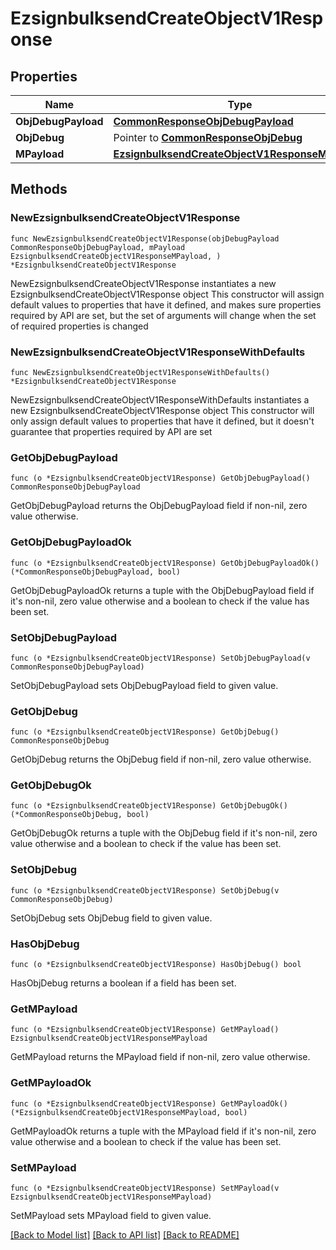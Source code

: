 # EzsignbulksendCreateObjectV1Response

## Properties

Name | Type | Description | Notes
------------ | ------------- | ------------- | -------------
**ObjDebugPayload** | [**CommonResponseObjDebugPayload**](CommonResponseObjDebugPayload.md) |  | 
**ObjDebug** | Pointer to [**CommonResponseObjDebug**](CommonResponseObjDebug.md) |  | [optional] 
**MPayload** | [**EzsignbulksendCreateObjectV1ResponseMPayload**](EzsignbulksendCreateObjectV1ResponseMPayload.md) |  | 

## Methods

### NewEzsignbulksendCreateObjectV1Response

`func NewEzsignbulksendCreateObjectV1Response(objDebugPayload CommonResponseObjDebugPayload, mPayload EzsignbulksendCreateObjectV1ResponseMPayload, ) *EzsignbulksendCreateObjectV1Response`

NewEzsignbulksendCreateObjectV1Response instantiates a new EzsignbulksendCreateObjectV1Response object
This constructor will assign default values to properties that have it defined,
and makes sure properties required by API are set, but the set of arguments
will change when the set of required properties is changed

### NewEzsignbulksendCreateObjectV1ResponseWithDefaults

`func NewEzsignbulksendCreateObjectV1ResponseWithDefaults() *EzsignbulksendCreateObjectV1Response`

NewEzsignbulksendCreateObjectV1ResponseWithDefaults instantiates a new EzsignbulksendCreateObjectV1Response object
This constructor will only assign default values to properties that have it defined,
but it doesn't guarantee that properties required by API are set

### GetObjDebugPayload

`func (o *EzsignbulksendCreateObjectV1Response) GetObjDebugPayload() CommonResponseObjDebugPayload`

GetObjDebugPayload returns the ObjDebugPayload field if non-nil, zero value otherwise.

### GetObjDebugPayloadOk

`func (o *EzsignbulksendCreateObjectV1Response) GetObjDebugPayloadOk() (*CommonResponseObjDebugPayload, bool)`

GetObjDebugPayloadOk returns a tuple with the ObjDebugPayload field if it's non-nil, zero value otherwise
and a boolean to check if the value has been set.

### SetObjDebugPayload

`func (o *EzsignbulksendCreateObjectV1Response) SetObjDebugPayload(v CommonResponseObjDebugPayload)`

SetObjDebugPayload sets ObjDebugPayload field to given value.


### GetObjDebug

`func (o *EzsignbulksendCreateObjectV1Response) GetObjDebug() CommonResponseObjDebug`

GetObjDebug returns the ObjDebug field if non-nil, zero value otherwise.

### GetObjDebugOk

`func (o *EzsignbulksendCreateObjectV1Response) GetObjDebugOk() (*CommonResponseObjDebug, bool)`

GetObjDebugOk returns a tuple with the ObjDebug field if it's non-nil, zero value otherwise
and a boolean to check if the value has been set.

### SetObjDebug

`func (o *EzsignbulksendCreateObjectV1Response) SetObjDebug(v CommonResponseObjDebug)`

SetObjDebug sets ObjDebug field to given value.

### HasObjDebug

`func (o *EzsignbulksendCreateObjectV1Response) HasObjDebug() bool`

HasObjDebug returns a boolean if a field has been set.

### GetMPayload

`func (o *EzsignbulksendCreateObjectV1Response) GetMPayload() EzsignbulksendCreateObjectV1ResponseMPayload`

GetMPayload returns the MPayload field if non-nil, zero value otherwise.

### GetMPayloadOk

`func (o *EzsignbulksendCreateObjectV1Response) GetMPayloadOk() (*EzsignbulksendCreateObjectV1ResponseMPayload, bool)`

GetMPayloadOk returns a tuple with the MPayload field if it's non-nil, zero value otherwise
and a boolean to check if the value has been set.

### SetMPayload

`func (o *EzsignbulksendCreateObjectV1Response) SetMPayload(v EzsignbulksendCreateObjectV1ResponseMPayload)`

SetMPayload sets MPayload field to given value.



[[Back to Model list]](../README.md#documentation-for-models) [[Back to API list]](../README.md#documentation-for-api-endpoints) [[Back to README]](../README.md)


